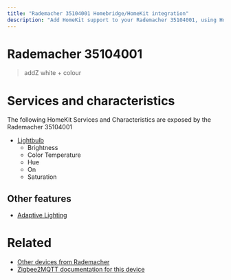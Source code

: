 ```yaml
---
title: "Rademacher 35104001 Homebridge/HomeKit integration"
description: "Add HomeKit support to your Rademacher 35104001, using Homebridge, Zigbee2MQTT and homebridge-z2m."
---
```

<!---
This file has been GENERATED using src/docgen/docgen.ts
DO NOT EDIT THIS FILE MANUALLY!
-->
# Rademacher 35104001
> addZ white + colour


# Services and characteristics
The following HomeKit Services and Characteristics are exposed by
the Rademacher 35104001

* [Lightbulb](../../light.md)
  * Brightness
  * Color Temperature
  * Hue
  * On
  * Saturation

## Other features
* [Adaptive Lighting](../../light.md)

# Related
* [Other devices from Rademacher](../index.md#rademacher)
* [Zigbee2MQTT documentation for this device](https://www.zigbee2mqtt.io/devices/35104001.html)